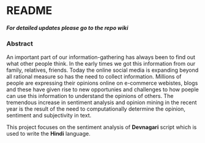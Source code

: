 # README
##### For detailed updates please go to the repo wiki


### Abstract
An important part of our information-gathering has always been to find out what other people think. In the early times we got this information from our family, relatives, friends. Today the online social media is expanding beyond all rational measure so has the need to collect information. Millions of people are expressing their opinions online on e-commerce webistes, blogs and these have given rise to new opportunies and challenges to how poeple can use this information to understand the opinions of others. The tremendous increase in sentiment analysis and opinion mining in the recent year is the result of the need to computationally determine the opinion, sentiment and subjectivity in text. 

This project focuses on the sentiment analysis of **Devnagari** script which is used to write the **Hindi** language.





